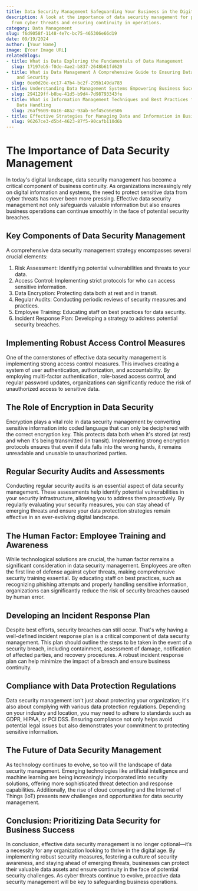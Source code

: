 ```yaml
---
title: Data Security Management Safeguarding Your Business in the Digital Age
description: A look at the importance of data security management for protecting businesses
  from cyber threats and ensuring continuity in operations.
category: Data Management
slug: f6d9058f-1148-4e7c-bc75-465306e66d19
date: 09/19/2024
author: [Your Name]
image: [Your Image URL]
relatedBlogs:
- title: What is Data Exploring the Fundamentals of Data Management
  slug: 17197eb5-f0de-4ae2-b837-2648b61fd620
- title: What is Data Management A Comprehensive Guide to Ensuring Data Integrity
    and Security
  slug: 0ee0d20e-ec17-47b4-bc2f-295b149da783
- title: Understanding Data Management Systems Empowering Business Success
  slug: 294129ff-b8be-41d5-b9d4-7d98793343fe
- title: What is Information Management Techniques and Best Practices for Effective
    Data Handling
  slug: 26af9609-0a16-48a2-93ab-6ef45c66e506
- title: Effective Strategies for Managing Data and Information in Business
  slug: 96267ce3-d5b4-4623-87f5-90cafb110d6b
---
```


# The Importance of Data Security Management

In today's digital landscape, data security management has become a critical component of business continuity. As organizations increasingly rely on digital information and systems, the need to protect sensitive data from cyber threats has never been more pressing. Effective data security management not only safeguards valuable information but also ensures business operations can continue smoothly in the face of potential security breaches.

## Key Components of Data Security Management

A comprehensive data security management strategy encompasses several crucial elements:

1. Risk Assessment: Identifying potential vulnerabilities and threats to your data.
2. Access Control: Implementing strict protocols for who can access sensitive information.
3. Data Encryption: Protecting data both at rest and in transit.
4. Regular Audits: Conducting periodic reviews of security measures and practices.
5. Employee Training: Educating staff on best practices for data security.
6. Incident Response Plan: Developing a strategy to address potential security breaches.

## Implementing Robust Access Control Measures

One of the cornerstones of effective data security management is implementing strong access control measures. This involves creating a system of user authentication, authorization, and accountability. By employing multi-factor authentication, role-based access control, and regular password updates, organizations can significantly reduce the risk of unauthorized access to sensitive data.

## The Role of Encryption in Data Security

Encryption plays a vital role in data security management by converting sensitive information into coded language that can only be deciphered with the correct encryption key. This protects data both when it's stored (at rest) and when it's being transmitted (in transit). Implementing strong encryption protocols ensures that even if data falls into the wrong hands, it remains unreadable and unusable to unauthorized parties.

## Regular Security Audits and Assessments

Conducting regular security audits is an essential aspect of data security management. These assessments help identify potential vulnerabilities in your security infrastructure, allowing you to address them proactively. By regularly evaluating your security measures, you can stay ahead of emerging threats and ensure your data protection strategies remain effective in an ever-evolving digital landscape.

## The Human Factor: Employee Training and Awareness

While technological solutions are crucial, the human factor remains a significant consideration in data security management. Employees are often the first line of defense against cyber threats, making comprehensive security training essential. By educating staff on best practices, such as recognizing phishing attempts and properly handling sensitive information, organizations can significantly reduce the risk of security breaches caused by human error.

## Developing an Incident Response Plan

Despite best efforts, security breaches can still occur. That's why having a well-defined incident response plan is a critical component of data security management. This plan should outline the steps to be taken in the event of a security breach, including containment, assessment of damage, notification of affected parties, and recovery procedures. A robust incident response plan can help minimize the impact of a breach and ensure business continuity.

## Compliance with Data Protection Regulations

Data security management isn't just about protecting your organization; it's also about complying with various data protection regulations. Depending on your industry and location, you may need to adhere to standards such as GDPR, HIPAA, or PCI DSS. Ensuring compliance not only helps avoid potential legal issues but also demonstrates your commitment to protecting sensitive information.

## The Future of Data Security Management

As technology continues to evolve, so too will the landscape of data security management. Emerging technologies like artificial intelligence and machine learning are being increasingly incorporated into security solutions, offering more sophisticated threat detection and response capabilities. Additionally, the rise of cloud computing and the Internet of Things (IoT) presents new challenges and opportunities for data security management.

## Conclusion: Prioritizing Data Security for Business Success

In conclusion, effective data security management is no longer optional—it’s a necessity for any organization looking to thrive in the digital age. By implementing robust security measures, fostering a culture of security awareness, and staying ahead of emerging threats, businesses can protect their valuable data assets and ensure continuity in the face of potential security challenges. As cyber threats continue to evolve, proactive data security management will be key to safeguarding business operations.